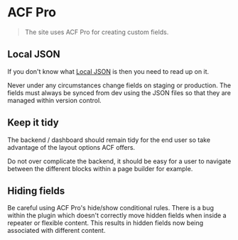 # ACF Pro

> The site uses ACF Pro for creating custom fields.

## Local JSON
If you don't know what [Local JSON](https://www.advancedcustomfields.com/resources/local-json/) is then you need to read up on it.

Never under any circumstances change fields on staging or production. The fields must always be synced from dev using the JSON files so that they are managed within version control.

## Keep it tidy
The backend / dashboard should remain tidy for the end user so take advantage of the layout options ACF offers.

Do not over complicate the backend, it should be easy for a user to navigate between the different blocks within a page builder for example.

## Hiding fields
Be careful using ACF Pro's hide/show conditional rules. There is a bug within the plugin which doesn't correctly move hidden fields when inside a repeater or flexible content. This results in hidden fields now being associated with different content.
